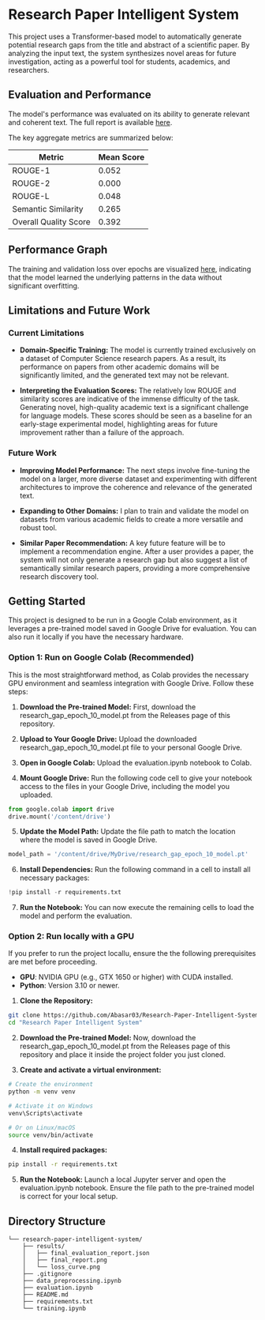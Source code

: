 # Research Paper Intelligent System
This project uses a Transformer-based model to automatically generate potential research gaps from the title and abstract of a scientific paper. By analyzing the input text, the system synthesizes novel areas for future investigation, acting as a powerful tool for students, academics, and researchers.

## Evaluation and Performance
The model's performance was evaluated on its ability to generate relevant and coherent text. The full report is available [here](https://github.com/Abasar03/Research-Paper-Intelligent-System/blob/main/results/final_evaluation_report.json).

The key aggregate metrics are summarized below:

| Metric                | Mean Score |
|-----------------------|------------|
| ROUGE-1               | 0.052      |
| ROUGE-2               | 0.000      |
| ROUGE-L               | 0.048      |
| Semantic Similarity   | 0.265      |
| Overall Quality Score | 0.392      |


## Performance Graph
The training and validation loss over epochs are visualized [here](https://github.com/Abasar03/Research-Paper-Intelligent-System/blob/main/results/loss_curve.png), indicating that the model learned the underlying patterns in the data without significant overfitting.

## Limitations and Future Work
### Current Limitations
- **Domain-Specific Training:** The model is currently trained exclusively on a dataset of Computer Science research papers. As a result, its performance on papers from other academic domains will be significantly limited, and the generated text may not be relevant.

- **Interpreting the Evaluation Scores:** The relatively low ROUGE and similarity scores are indicative of the immense difficulty of the task. Generating novel, high-quality academic text is a significant challenge for language models. These scores should be seen as a baseline for an early-stage experimental model, highlighting areas for future improvement rather than a failure of the approach.

### Future Work
- **Improving Model Performance:** The next steps involve fine-tuning the model on a larger, more diverse dataset and experimenting with different architectures to improve the coherence and relevance of the generated text.

- **Expanding to Other Domains:** I plan to train and validate the model on datasets from various academic fields to create a more versatile and robust tool.

- **Similar Paper Recommendation:** A key future feature will be to implement a recommendation engine. After a user provides a paper, the system will not only generate a research gap but also suggest a list of semantically similar research papers, providing a more comprehensive research discovery tool.

## Getting Started
This project is designed to be run in a Google Colab environment, as it leverages a pre-trained model saved in Google Drive for evaluation. You can also run it locally if you have the necessary hardware.
### Option 1: Run on Google Colab (Recommended)
This is the most straightforward method, as Colab provides the necessary GPU environment and seamless integration with Google Drive. Follow these steps:

1. **Download the Pre-trained Model:** First, download the research_gap_epoch_10_model.pt from the Releases page of this repository.

2. **Upload to Your Google Drive:** Upload the downloaded research_gap_epoch_10_model.pt file to your personal Google Drive.

3. **Open in Google Colab:** Upload the evaluation.ipynb notebook to Colab.

4. **Mount Google Drive:**  Run the following code cell to give your notebook access to the files in your Google Drive, including the model you uploaded.
```python
from google.colab import drive
drive.mount('/content/drive')
```

5. **Update the Model Path:** Update the file path to match the location where the model is saved in Google Drive.
```python
model_path = '/content/drive/MyDrive/research_gap_epoch_10_model.pt'
```
6. **Install Dependencies:** Run the following command in a cell to install all necessary packages:
```python
!pip install -r requirements.txt
```

7. **Run the Notebook:** You can now execute the remaining cells to load the model and perform the evaluation.


### Option 2: Run locally with a GPU
If you prefer to run the project locallu, ensure the the following prerequisites are met before proceeding.
- **GPU**: NVIDIA GPU (e.g., GTX 1650 or higher) with CUDA installed.  
- **Python**: Version 3.10 or newer.  

1. **Clone the Repository:**
```bash
git clone https://github.com/Abasar03/Research-Paper-Intelligent-System.git
cd "Research Paper Intelligent System"
```

2. **Download the Pre-trained Model:** Now, download the research_gap_epoch_10_model.pt from the Releases page of this repository and place it inside the project folder you just cloned.


3. **Create and activate a virtual environment:**
```bash
# Create the environment
python -m venv venv

# Activate it on Windows
venv\Scripts\activate

# Or on Linux/macOS
source venv/bin/activate
```

4. **Install required packages:**
```bash
pip install -r requirements.txt
```

5. **Run the Notebook:** Launch a local Jupyter server and open the evaluation.ipynb notebook. Ensure the file path to the pre-trained model is correct for your local setup.

## Directory Structure
```
└── research-paper-intelligent-system/
    ├── results/
    │   ├── final_evaluation_report.json
    │   ├── final_report.png
    │   └── loss_curve.png
    ├── .gitignore
    ├── data_preprocessing.ipynb
    ├── evaluation.ipynb
    ├── README.md
    ├── requirements.txt
    └── training.ipynb
```